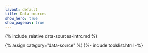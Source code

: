```yaml
---
layout: default
title: Data sources
show_hero: true
show_pagenav: true
---
```


{% include_relative data-sources-intro.md %}

{% assign category="data-source" %}
{%- include toolslist.html -%}
